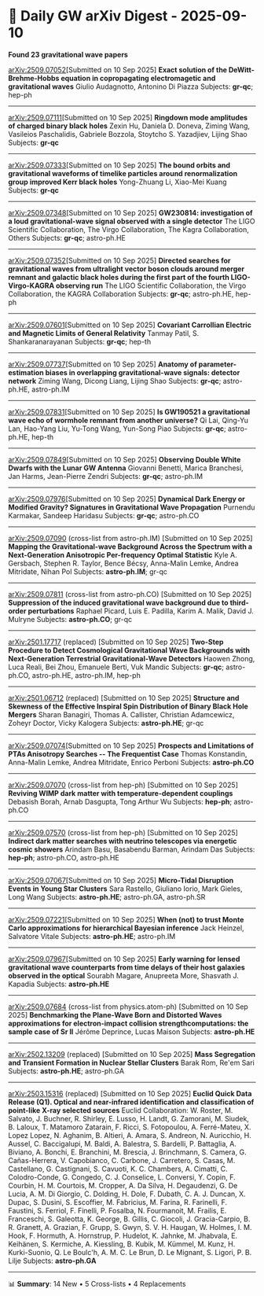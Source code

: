 # 📡 Daily GW arXiv Digest - 2025-09-10
**Found 23 gravitational wave papers**

[arXiv:2509.07052](https://arxiv.org/abs/2509.07052)[Submitted on 10 Sep 2025]
**Exact solution of the DeWitt-Brehme-Hobbs equation in copropagating electromagetic and gravitational waves**
Giulio Audagnotto, Antonino Di Piazza
Subjects: **gr-qc**; hep-ph

---

[arXiv:2509.07111](https://arxiv.org/abs/2509.07111)[Submitted on 10 Sep 2025]
**Ringdown mode amplitudes of charged binary black holes**
Zexin Hu, Daniela D. Doneva, Ziming Wang, Vasileios Paschalidis, Gabriele Bozzola, Stoytcho S. Yazadjiev, Lijing Shao
Subjects: **gr-qc**

---

[arXiv:2509.07333](https://arxiv.org/abs/2509.07333)[Submitted on 10 Sep 2025]
**The bound orbits and gravitational waveforms of timelike particles around renormalization group improved Kerr black holes**
Yong-Zhuang Li, Xiao-Mei Kuang
Subjects: **gr-qc**

---

[arXiv:2509.07348](https://arxiv.org/abs/2509.07348)[Submitted on 10 Sep 2025]
**GW230814: investigation of a loud gravitational-wave signal observed with a single detector**
The LIGO Scientific Collaboration, The Virgo Collaboration, The Kagra Collaboration, Others
Subjects: **gr-qc**; astro-ph.HE

---

[arXiv:2509.07352](https://arxiv.org/abs/2509.07352)[Submitted on 10 Sep 2025]
**Directed searches for gravitational waves from ultralight vector boson clouds around merger remnant and galactic black holes during the first part of the fourth LIGO-Virgo-KAGRA observing run**
The LIGO Scientific Collaboration, the Virgo Collaboration, the KAGRA Collaboration
Subjects: **gr-qc**; astro-ph.HE, hep-ph

---

[arXiv:2509.07601](https://arxiv.org/abs/2509.07601)[Submitted on 10 Sep 2025]
**Covariant Carrollian Electric and Magnetic Limits of General Relativity**
Tanmay Patil, S. Shankaranarayanan
Subjects: **gr-qc**; hep-th

---

[arXiv:2509.07737](https://arxiv.org/abs/2509.07737)[Submitted on 10 Sep 2025]
**Anatomy of parameter-estimation biases in overlapping gravitational-wave signals: detector network**
Ziming Wang, Dicong Liang, Lijing Shao
Subjects: **gr-qc**; astro-ph.HE, astro-ph.IM

---

[arXiv:2509.07831](https://arxiv.org/abs/2509.07831)[Submitted on 10 Sep 2025]
**Is GW190521 a gravitational wave echo of wormhole remnant from another universe?**
Qi Lai, Qing-Yu Lan, Hao-Yang Liu, Yu-Tong Wang, Yun-Song Piao
Subjects: **gr-qc**; astro-ph.HE, hep-th

---

[arXiv:2509.07849](https://arxiv.org/abs/2509.07849)[Submitted on 10 Sep 2025]
**Observing Double White Dwarfs with the Lunar GW Antenna**
Giovanni Benetti, Marica Branchesi, Jan Harms, Jean-Pierre Zendri
Subjects: **gr-qc**; astro-ph.IM

---

[arXiv:2509.07976](https://arxiv.org/abs/2509.07976)[Submitted on 10 Sep 2025]
**Dynamical Dark Energy or Modified Gravity? Signatures in Gravitational Wave Propagation**
Purnendu Karmakar, Sandeep Haridasu
Subjects: **gr-qc**; astro-ph.CO

---

[arXiv:2509.07090](https://arxiv.org/abs/2509.07090) (cross-list from astro-ph.IM) [Submitted on 10 Sep 2025]
**Mapping the Gravitational-wave Background Across the Spectrum with a Next-Generation Anisotropic Per-frequency Optimal Statistic**
Kyle A. Gersbach, Stephen R. Taylor, Bence Bécsy, Anna-Malin Lemke, Andrea Mitridate, Nihan Pol
Subjects: **astro-ph.IM**; gr-qc

---

[arXiv:2509.07811](https://arxiv.org/abs/2509.07811) (cross-list from astro-ph.CO) [Submitted on 10 Sep 2025]
**Suppression of the induced gravitational wave background due to third-order perturbations**
Raphael Picard, Luis E. Padilla, Karim A. Malik, David J. Mulryne
Subjects: **astro-ph.CO**; gr-qc

---

[arXiv:2501.17717](https://arxiv.org/abs/2501.17717) (replaced) [Submitted on 10 Sep 2025]
**Two-Step Procedure to Detect Cosmological Gravitational Wave Backgrounds with Next-Generation Terrestrial Gravitational-Wave Detectors**
Haowen Zhong, Luca Reali, Bei Zhou, Emanuele Berti, Vuk Mandic
Subjects: **gr-qc**; astro-ph.CO, astro-ph.HE, astro-ph.IM, hep-ph

---

[arXiv:2501.06712](https://arxiv.org/abs/2501.06712) (replaced) [Submitted on 10 Sep 2025]
**Structure and Skewness of the Effective Inspiral Spin Distribution of Binary Black Hole Mergers**
Sharan Banagiri, Thomas A. Callister, Christian Adamcewicz, Zoheyr Doctor, Vicky Kalogera
Subjects: **astro-ph.HE**; gr-qc

---

[arXiv:2509.07074](https://arxiv.org/abs/2509.07074)[Submitted on 10 Sep 2025]
**Prospects and Limitations of PTAs Anisotropy Searches -- The Frequentist Case**
Thomas Konstandin, Anna-Malin Lemke, Andrea Mitridate, Enrico Perboni
Subjects: **astro-ph.CO**

---

[arXiv:2509.07070](https://arxiv.org/abs/2509.07070) (cross-list from hep-ph) [Submitted on 10 Sep 2025]
**Reviving WIMP dark matter with temperature-dependent couplings**
Debasish Borah, Arnab Dasgupta, Tong Arthur Wu
Subjects: **hep-ph**; astro-ph.CO

---

[arXiv:2509.07570](https://arxiv.org/abs/2509.07570) (cross-list from hep-ph) [Submitted on 10 Sep 2025]
**Indirect dark matter searches with neutrino telescopes via energetic cosmic showers**
Arindam Basu, Basabendu Barman, Arindam Das
Subjects: **hep-ph**; astro-ph.CO, astro-ph.HE

---

[arXiv:2509.07067](https://arxiv.org/abs/2509.07067)[Submitted on 10 Sep 2025]
**Micro-Tidal Disruption Events in Young Star Clusters**
Sara Rastello, Giuliano Iorio, Mark Gieles, Long Wang
Subjects: **astro-ph.HE**; astro-ph.GA, astro-ph.SR

---

[arXiv:2509.07221](https://arxiv.org/abs/2509.07221)[Submitted on 10 Sep 2025]
**When (not) to trust Monte Carlo approximations for hierarchical Bayesian inference**
Jack Heinzel, Salvatore Vitale
Subjects: **astro-ph.HE**; astro-ph.IM

---

[arXiv:2509.07967](https://arxiv.org/abs/2509.07967)[Submitted on 10 Sep 2025]
**Early warning for lensed gravitational wave counterparts from time delays of their host galaxies observed in the optical**
Sourabh Magare, Anupreeta More, Shasvath J. Kapadia
Subjects: **astro-ph.HE**

---

[arXiv:2509.07684](https://arxiv.org/abs/2509.07684) (cross-list from physics.atom-ph) [Submitted on 10 Sep 2025]
**Benchmarking the Plane-Wave Born and Distorted Waves approximations for electron-impact collision strengthcomputations: the sample case of Sr II**
Jérôme Deprince, Lucas Maison
Subjects: **astro-ph.HE**

---

[arXiv:2502.13209](https://arxiv.org/abs/2502.13209) (replaced) [Submitted on 10 Sep 2025]
**Mass Segregation and Transient Formation in Nuclear Stellar Clusters**
Barak Rom, Re'em Sari
Subjects: **astro-ph.HE**; astro-ph.GA

---

[arXiv:2503.15316](https://arxiv.org/abs/2503.15316) (replaced) [Submitted on 10 Sep 2025]
**Euclid Quick Data Release (Q1). Optical and near-infrared identification and classification of point-like X-ray selected sources**
Euclid Collaboration: W. Roster, M. Salvato, J. Buchner, R. Shirley, E. Lusso, H. Landt, G. Zamorani, M. Siudek, B. Laloux, T. Matamoro Zatarain, F. Ricci, S. Fotopoulou, A. Ferré-Mateu, X. Lopez Lopez, N. Aghanim, B. Altieri, A. Amara, S. Andreon, N. Auricchio, H. Aussel, C. Baccigalupi, M. Baldi, A. Balestra, S. Bardelli, P. Battaglia, A. Biviano, A. Bonchi, E. Branchini, M. Brescia, J. Brinchmann, S. Camera, G. Cañas-Herrera, V. Capobianco, C. Carbone, J. Carretero, S. Casas, M. Castellano, G. Castignani, S. Cavuoti, K. C. Chambers, A. Cimatti, C. Colodro-Conde, G. Congedo, C. J. Conselice, L. Conversi, Y. Copin, F. Courbin, H. M. Courtois, M. Cropper, A. Da Silva, H. Degaudenzi, G. De Lucia, A. M. Di Giorgio, C. Dolding, H. Dole, F. Dubath, C. A. J. Duncan, X. Dupac, S. Dusini, S. Escoffier, M. Fabricius, M. Farina, R. Farinelli, F. Faustini, S. Ferriol, F. Finelli, P. Fosalba, N. Fourmanoit, M. Frailis, E. Franceschi, S. Galeotta, K. George, B. Gillis, C. Giocoli, J. Gracia-Carpio, B. R. Granett, A. Grazian, F. Grupp, S. Gwyn, S. V. H. Haugan, W. Holmes, I. M. Hook, F. Hormuth, A. Hornstrup, P. Hudelot, K. Jahnke, M. Jhabvala, E. Keihänen, S. Kermiche, A. Kiessling, B. Kubik, M. Kümmel, M. Kunz, H. Kurki-Suonio, Q. Le Boulc'h, A. M. C. Le Brun, D. Le Mignant, S. Ligori, P. B. Lilje
Subjects: **astro-ph.GA**

---

📊 **Summary**: 14 New • 5 Cross-lists • 4 Replacements